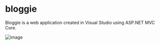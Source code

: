 # bloggie
Bloggie is a web application created in Visual Studio using ASP.NET MVC Core.

![image](https://user-images.githubusercontent.com/66838571/234051553-6b815313-6e1a-4c34-aa45-b26880f3a4ac.png)

